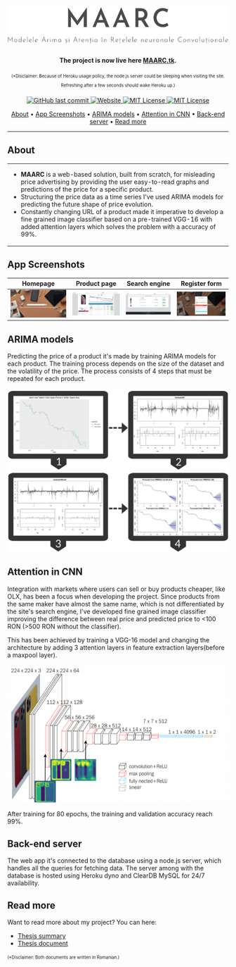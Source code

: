 <h1 align="center">
  <a href="http://www.maarc.tk/"><img src="https://github.com/AndreiFlorescu1410/MAARC/blob/master/poze/glogos.png?raw=true" alt="MAARC"></a>
</h1>


<h4 align="center">The project is now live here <a href="http://www.maarc.tk/" target="_blank">MAARC.tk</a>.</h4><p align="center">
<sub><sup>(*Disclaimer: Because of Heroku usage policy, the node.js server could be sleeping when visiting the site. Refreshing after a few seconds should wake Heroku up.)</sup></sub></p>

<p align="center">
    <a href="https://github.com/ArmynC/ArminC-AutoExec/commits/master">
    <img src="https://img.shields.io/github/last-commit/AndreiFlorescu1410/MAARC"
         alt="GitHub last commit">
    <a href="http://www.maarc.tk/">
    <img src="https://img.shields.io/website?url=https%3A%2F%2Fmaarc.herokuapp.com%2F"
         alt="Website">
    <img src="https://img.shields.io/github/languages/count/AndreiFlorescu1410/MAARC?color=light%20green"
         alt="MIT License">   
       <a href="https://opensource.org/licenses/MIT">
    <img src="https://img.shields.io/badge/License-MIT-green.svg"
         alt="MIT License">   
      
      
      
</p>

<p align="center">
  <a href="#about">About</a> •
  <a href="#app-screenshots">App Screenshots</a> •
  <a href="#arima-models">ARIMA models</a> •
  <a href="#attention-in-cnn">Attention in CNN</a> •
  <a href="#back-end-server">Back-end server</a> •
  <a href="#read-more">Read more</a>
</p>

---

## About

<table>
<tr>
<td>
  <ul>
    <li>  <strong>MAARC</strong> is a web-based solution, built from scratch, for misleading price advertising by providing the user easy-to-read graphs and predictions of the price for a specific product. </li>
  <li>Structuring the price data as a time series I've used ARIMA models for predicting the future shape of price evolution. </li>
  <li>Constantly changing URL of a product made it imperative to develop a fine grained image classifier based on a pre-trained VGG-16 with added attention layers which solves the problem with a accuracy of 99%.</li>
</ul>
</p>

</td>
</tr>
</table>


## App Screenshots

Homepage         |  Product page | Search engine       |  Register form
:-------------------------:|:-------------------------:|:-------------------------:|:-------------------------:
<img src="https://github.com/AndreiFlorescu1410/MAARC/blob/master/poze/ghomepage.gif?raw=true" title="Desktop App  Login " width="100%"> |<img src="https://github.com/AndreiFlorescu1410/MAARC/blob/master/poze/gprod.PNG?raw=true" title="Desktop App Open" width="100%">|<img src="https://github.com/AndreiFlorescu1410/MAARC/blob/master/poze/gsearch.PNG?raw=true" title="Web App  PC  Drivers" width="100%"> |<img src="https://github.com/AndreiFlorescu1410/MAARC/blob/master/poze/glogin.PNG?raw=true" title="Web App  PC  Drivers" width="100%">


## ARIMA models

Predicting the price of a product it's made by training ARIMA models for each product. The training process depends on the size of the dataset and the volatility of the price.
The process consists of 4 steps that must be repeated for each product.
<p align="center">
 <img src="https://github.com/AndreiFlorescu1410/MAARC/blob/master/poze/garima.jpg?raw=true" width="600" alt="ARIMA models">   
  </p>
  
  
## Attention in CNN

Integration with markets where users can sell or buy products cheaper, like OLX, has been a focus when developing the project. Since products from the same maker have almost the same name, which is not differentiated by the site's search engine, I've developed fine grained image classifier improving the difference between real price and predicted price to <100 RON (>500 RON without the classifier).


This has been achieved by training a VGG-16 model and changing the architecture by adding 3 attention layers in feature extraction layers(before a maxpool layer).
<p align="center">
<img src="https://github.com/AndreiFlorescu1410/MAARC/blob/master/poze/gvgg.png?raw=true" width="550" alt="Vgg-16 model">   
</p>
After training for 80 epochs, the training and validation accuracy reach 99%.

## Back-end server
The web app it's connected to the database using a node.js server, which handles all the queries for fetching data. The server among with the database is hosted using Heroku dyno and ClearDB MySQL for 24/7 availability.


## Read more
Want to read more about my project? You can here:
<ul>
  <li><a href="https://github.com/AndreiFlorescu1410/MAARC/raw/master/Licen%C8%9B%C4%83%20PDF/Rezumat_licenta.pdf">Thesis summary</a></li>
  <li><a href="https://github.com/AndreiFlorescu1410/MAARC/raw/master/Licen%C8%9B%C4%83%20PDF/Licenta_AF.pdf">Thesis document</a></li>
</ul>
<sub><sup>(*Disclaimer: Both documents are written in Romanian.)</sup></sub>
